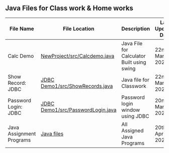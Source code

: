
## Java Files for Class work & Home works 

<table>
        <thead>
            <tr>
                <th>File Name</th>
                <th>File Location</th>
                <th>Description</th>
                <th>Last Updated Date</th>
            </tr>
        </thead>
        <tbody>
            <tr>
                <td>Calc Demo</td>
                <td> <a href="https://github.com/Astrobot-me/netbeans/blob/main/NewProject/src/newproject/Calcdemo.java" alt="" >NewProject/src/Calcdemo.java</a> </td>
                <td>Java File for Calculator Built using swing</td>
                <td>22nd March 2025</td>
            </tr>
            <tr>
                <td>Show Record: JDBC</td>
                <td> <a href="https://github.com/Astrobot-me/netbeans/blob/main/JDBC%20Demo%201/src/jdbc/demo/ShowRecords.java" alt="" >JDBC Demo1/src/ShowRecords.java</a></td>
                <td>Java file for Classwork</td>
                <td>22nd March 2025</td>
            </tr>
            <tr>
                <td>Password Login: JDBC</td>
                <td><a href="https://github.com/Astrobot-me/netbeans/blob/main/JDBC%20Demo%201/src/jdbc/demo/PasswordLogin.java" alt="" >JDBC Demo1/src/PasswordLogin.java</a></td>
                <td>Password login window using JDBC</td>
                <td>20nd March 2025</td>
            </tr>
            <tr>
                <td>Java Assignment Programs</td>
                <td><a href="https://github.com/Astrobot-me/netbeans/blob/main/Java% Assignment%Programs" alt="" > Java files</a></td>
                <td>All Assigned Java Programs</td>
                <td>20th April 2025</td>
            </tr>
        </tbody>
    </table>